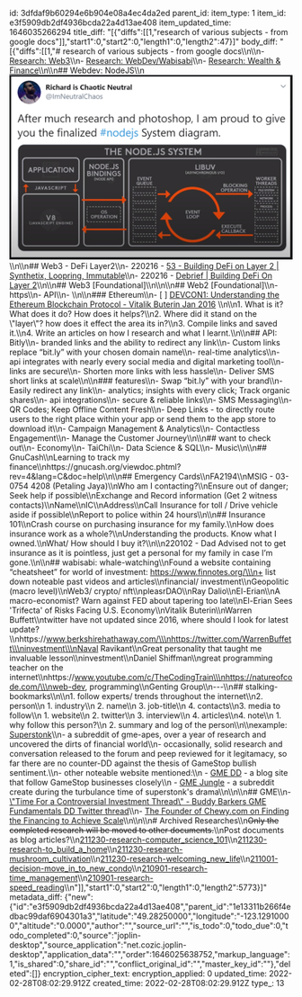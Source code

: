 id: 3dfdaf9b60294e6b904e08a4ec4da2ed
parent_id: 
item_type: 1
item_id: e3f5909db2df4936bcda22a4d13ae408
item_updated_time: 1646035266294
title_diff: "[{\"diffs\":[[1,\"research of various subjects - from google docs\"]],\"start1\":0,\"start2\":0,\"length1\":0,\"length2\":47}]"
body_diff: "[{\"diffs\":[[1,\"# research of various subjects - from google docs\\\n\\\n- [Research: Web3](https://docs.google.com/document/d/1RsSsqz5KEvOPMT4qM6jWO_BC_jMN3z0wODlPr1tk3eM/edit#)\\\n- [Research: WebDev/Wabisabi](https://docs.google.com/document/d/1R7w9migVw64APEBUtKDasg6oYYnf0RfA9OOW7CsK61Y/edit#)\\\n- [Research: Wealth & Finance](https://docs.google.com/document/d/1RRyFXT-yA_rx1g_m4SmtNhOBYmSnpY9SBWADIyVfj98/edit?usp=sharing)\\\n\\\n## Webdev: NodeJS\\\n![NodeJS Graph](./_info/nodejs_system_graph.png)\\\n\\\n## Web3 - DeFi Layer2\\\n- 220216 - [53 - Building DeFi on Layer 2 | Synthetix, Loopring, Immutable](https://www.youtube.com/watch?v=PuZ8kUueG10)\\\n- 220216 - [Debrief | Building DeFi On Layer 2](https://www.youtube.com/watch?v=MOsfXV11TcI)\\\n\\\n## Web3 [Foundational]\\\n\\\n\\\n## Web2 [Foundational]\\\n- https\\\n- API\\\n- \\\n\\\n### Ethereum\\\n- [ ] [DEVCON1: Understanding the Ethereum Blockchain Protocol - Vitalik Buterin Jan 2016](https://www.youtube.com/watch?v=gjwr-7PgpN8) \\\n\\\n1. What is it? What does it do? How does it helps?\\\n2. Where did it stand on the \\\"layer\\\"? how does it effect the area its in?\\\n3. Compile links and saved it.\\\n4. Write an articles on how I research and what I learnt.\\\n\\\n## API: Bitly\\\n- branded links and the ability to redirect any link\\\n- Custom links replace “bit.ly” with your chosen domain name\\\n- real-time analytics\\\n- api integrates with nearly every social media and digital marketing tool\\\n- links are secure\\\n- Shorten more links with less hassle\\\n- Deliver SMS short links at scale\\\n\\\n### features\\\n- Swap “bit.ly” with your brand\\\n- Easily redirect any link\\\n- analytics; insights with every click; Track organic shares\\\n- api integrations\\\n- secure & reliable links\\\n- SMS Messaging\\\n- QR Codes; Keep Offline Content Fresh\\\n- Deep Links -  to directly route users to the right place within your app or send them to the app store to download it\\\n- Campaign Management & Analytics\\\n- Contactless Engagement\\\n- Manage the Customer Journey\\\n\\\n## want to check out\\\n- Economy\\\n- TaiChi\\\n- Data Science & SQL\\\n- Music\\\n\\\n## GnuCash\\\nLearning to track my finance\\\nhttps://gnucash.org/viewdoc.phtml?rev=4&lang=C&doc=help\\\n\\\n## Emergency Cards\\\nFA2194\\\nMSIG - 03-0754 4208 (Petaling Jaya)\\\nWho am I contacting?\\\nEnsure out of danger; Seek help if possible\\\nExchange and Record information (Get 2 witness contacts)\\\nName\\\nIC\\\nAddress\\\nCall Insurance for toll / Drive vehicle aside if possible\\\nReport to police within 24 hours\\\n\\\n## Insurance 101\\\nCrash course on purchasing insurance for my family.\\\nHow does insurance work as a whole?\\\nUnderstanding the products. Know what I owned.\\\nWhat/ How should I buy it?\\\n\\\n220102 - Dad Advised not to get insurance as it is pointless, just get a personal for my family in case I’m gone.\\\n\\\n## wabisabi: whale-watching\\\nFound a website containing “cheatsheet” for world of investment: https://www.finnotes.org/\\\n+ list down noteable past videos and articles\\\nfinancial/ investment\\\nGeopolitic (macro level)\\\nWeb3/ crypto/ nft\\\npleasrDAO\\\nRay Dalio\\\nEl-Erian\\\nA macro-economist? Warn against FED about tapering too late\\\nEl-Erian Sees 'Trifecta' of Risks Facing U.S. Economy\\\nVitalik Buterin\\\nWarren Buffett\\\ntwitter have not updated since 2016, where should I look for latest update?\\\nhttps://www.berkshirehathaway.com/\\\nhttps://twitter.com/WarrenBuffett\\\ninvestment\\\nNaval Ravikant\\\nGreat personality that taught me invaluable lesson\\\ninvestment\\\nDaniel Shiffman\\\ngreat programming teacher on the internet\\\nhttps://www.youtube.com/c/TheCodingTrain\\\nhttps://natureofcode.com/\\\nweb-dev, programming\\\nGenting Group\\\n---\\\n## stalking-bookmarks\\\n\\\n1. follow experts/ trends throughout the internet\\\n2. person\\\n   1. industry\\\n   2. name\\\n   3. job-title\\\n   4. contacts\\\n3. media to follow\\\n   1. website\\\n   2. twitter\\\n   3. interview\\\n   4. articles\\\n4. note\\\n   1. why follow this person?\\\n   2. summary and log of the person\\\n\\\nexample: [Superstonk](https://www.reddit.com/r/Superstonk/)\\\n- a subreddit of gme-apes, over a year of research and uncovered the dirts of financial world\\\n- occasionally, solid research and conversation released to the forum and peep reviewed for it legitamacy, so far there are no counter-DD against the thesis of GameStop bullish sentiment.\\\n- other noteable website mentioned:\\\n  - [GME DD](https://gmedd.com/) - a blog site that follow GameStop businesses closely\\\n  - [GME Jungle](https://www.reddit.com/r/gmejungle/) - a subreddit create during the turbulance time of superstonk's drama\\\n\\\n\\\n## GME\\\n- [\\\"Time For a Controversial Investment Thread\\\" - Buddy Barkers GME Fundamentals DD Twitter thread](https://www.reddit.com/r/Superstonk/comments/rvvv8f/time_for_a_controversial_investment_thread_i/)\\\n- [The Founder of Chewy.com on Finding the Financing to Achieve Scale](https://hbr.org/2020/01/the-founder-of-chewy-com-on-finding-the-financing-to-achieve-scale)\\\n\\\n\\\n# Archived Researches\\\n~~Only the completed research will be moved to other documents.~~\\\nPost documents as blog articles?\\\n[211230-research-computer_science_101](https://docs.google.com/document/d/1qZhiHRRye-sCEmoBpXOnHVsIGsovIF4zBODsRwgUMT8/edit?usp=sharing)\\\n[211230-research-to_build_a_home](https://docs.google.com/document/d/1IovtxjaXulAx5lC9LdLaYksYs4FZCBrvM_Z2-uGMEsQ/edit?usp=sharing)\\\n[211230-research-mushroom_cultivation](https://docs.google.com/document/d/1-nL3TpNUmFmATRQ_nKJ8QSifIIyvfuehHdQXspsKsMU/edit?usp=sharing)\\\n[211230-research-welcoming_new_life](https://docs.google.com/document/d/1NXSBAiHzrcg7lXBfCNC26ouxUp-tccDv3nFmj8hPFYQ/edit?usp=sharing)\\\n[211001-decision-move_in_to_new_condo](https://docs.google.com/document/d/1uk0b47xB5IeOqYPqrUWpb0c6E50wXKriq_CNhWgkmYE/edit?usp=sharing)\\\n[210901-research-time_management](https://docs.google.com/document/d/1DXiTuqq1IaANlUQiYLLw3Nb-rTkWAy6_ZwQTObrdxBc/edit?usp=sharing)\\\n[210901-research-speed_reading](https://docs.google.com/document/d/1j8E6A0vn2ToY183CS3_qtP7apUAeuBn7nElGHnHqaUQ/edit?usp=sharing)\\\n\"]],\"start1\":0,\"start2\":0,\"length1\":0,\"length2\":5773}]"
metadata_diff: {"new":{"id":"e3f5909db2df4936bcda22a4d13ae408","parent_id":"1e13311b266f4edbac99daf6904301a3","latitude":"49.28250000","longitude":"-123.12910000","altitude":"0.0000","author":"","source_url":"","is_todo":0,"todo_due":0,"todo_completed":0,"source":"joplin-desktop","source_application":"net.cozic.joplin-desktop","application_data":"","order":1646025638752,"markup_language":1,"is_shared":0,"share_id":"","conflict_original_id":"","master_key_id":""},"deleted":[]}
encryption_cipher_text: 
encryption_applied: 0
updated_time: 2022-02-28T08:02:29.912Z
created_time: 2022-02-28T08:02:29.912Z
type_: 13